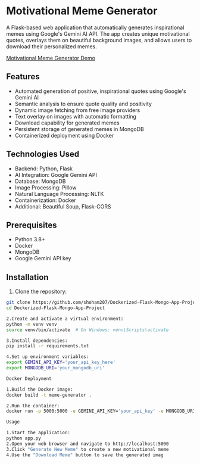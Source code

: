 # Motivational Meme Generator

A Flask-based web application that automatically generates inspirational memes using Google's Gemini AI API. The app creates unique motivational quotes, overlays them on beautiful background images, and allows users to download their personalized memes.

[Motivational Meme Generator Demo](https://drive.google.com/file/d/1fwmSzUf1_eXR_KBkEJmdykw3CKWRvQWg/view?usp=sharing)

## Features

- Automated generation of positive, inspirational quotes using Google's Gemini AI
- Semantic analysis to ensure quote quality and positivity
- Dynamic image fetching from free image providers
- Text overlay on images with automatic formatting
- Download capability for generated memes
- Persistent storage of generated memes in MongoDB
- Containerized deployment using Docker

## Technologies Used

- Backend: Python, Flask
- AI Integration: Google Gemini API
- Database: MongoDB
- Image Processing: Pillow
- Natural Language Processing: NLTK
- Containerization: Docker
- Additional: Beautiful Soup, Flask-CORS

## Prerequisites

- Python 3.8+
- Docker
- MongoDB
- Google Gemini API key

## Installation

1. Clone the repository:
  ```bash
  git clone https://github.com/shoham207/Dockerized-Flask-Mongo-App-Project
  cd Dockerized-Flask-Mongo-App-Project

2.Create and activate a virtual environment:
  python -m venv venv
  source venv/bin/activate  # On Windows: venv\Scripts\activate

3.Install dependencies:
  pip install -r requirements.txt

4.Set up environment variables:
  export GEMINI_API_KEY='your_api_key_here'
  export MONGODB_URI='your_mongodb_uri'

Docker Deployment

1.Build the Docker image:
  docker build -t meme-generator .

2.Run the container:
  docker run -p 5000:5000 -e GEMINI_API_KEY='your_api_key' -e MONGODB_URI='your_mongodb_uri' meme-generator

Usage

1.Start the application:
  python app.py
2.Open your web browser and navigate to http://localhost:5000
3.Click "Generate New Meme" to create a new motivational meme
4.Use the "Download Meme" button to save the generated imag
